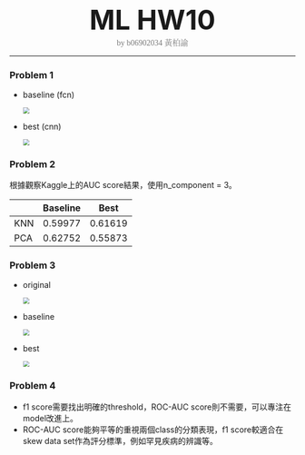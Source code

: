 <center><font size="30"><b>ML HW10</b></font></center>

<center><span style="font-weight:light; color:#7a7a7a; font-family:Merriweather;">by b06902034 </span><span style="font-weight:light; color:#7a7a7a; font-family:Noto Serif CJK SC;">黃柏諭</span></center>

---

### Problem 1

*   baseline (fcn)

    <img src="/run/user/1000/gvfs/sftp:host=140.112.246.89,port=987/home/alec/Documents/ML/hw10-alechuang98/img/fcn_p1.png" style="zoom:67%;" />

*   best (cnn)

    <img src="/run/user/1000/gvfs/sftp:host=140.112.246.89,port=987/home/alec/Documents/ML/hw10-alechuang98/img/cnn_p1.png" style="zoom:67%;" />

### Problem 2

根據觀察Kaggle上的AUC score結果，使用n_component = 3。

|      | Baseline |  Best   |
| ---- | :------: | :-----: |
| KNN  | 0.59977  | 0.61619 |
| PCA  | 0.62752  | 0.55873 |

### Problem 3

*   original

    <img src="/run/user/1000/gvfs/sftp:host=140.112.246.89,port=987/home/alec/Documents/ML/hw10-alechuang98/img/origin_p3.png" style="zoom:67%;" />

*   baseline

    <img src="/run/user/1000/gvfs/sftp:host=140.112.246.89,port=987/home/alec/Documents/ML/hw10-alechuang98/img/baseline_p3.png" style="zoom:67%;" />

*   best

    <img src="/run/user/1000/gvfs/sftp:host=140.112.246.89,port=987/home/alec/Documents/ML/hw10-alechuang98/img/best_p3.png" style="zoom:67%;" />

    
    
 ### Problem 4

*   f1 score需要找出明確的threshold，ROC-AUC score則不需要，可以專注在model改進上。
*   ROC-AUC score能夠平等的重視兩個class的分類表現，f1 score較適合在skew data set作為評分標準，例如罕見疾病的辨識等。

